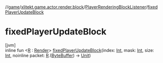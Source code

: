 //[game](../../../index.md)/[xlitekt.game.actor.render.block](../index.md)/[PlayerRenderingBlockListener](index.md)/[fixedPlayerUpdateBlock](fixed-player-update-block.md)

# fixedPlayerUpdateBlock

[jvm]\
inline fun &lt;[R](fixed-player-update-block.md) : [Render](../../xlitekt.game.actor.render/-render/index.md)&gt; [fixedPlayerUpdateBlock](fixed-player-update-block.md)(index: [Int](https://kotlinlang.org/api/latest/jvm/stdlib/kotlin/-int/index.html), mask: [Int](https://kotlinlang.org/api/latest/jvm/stdlib/kotlin/-int/index.html), size: [Int](https://kotlinlang.org/api/latest/jvm/stdlib/kotlin/-int/index.html), noinline packet: [R](fixed-player-update-block.md).([ByteBuffer](https://docs.oracle.com/javase/8/docs/api/java/nio/ByteBuffer.html)) -&gt; [Unit](https://kotlinlang.org/api/latest/jvm/stdlib/kotlin/-unit/index.html))
